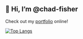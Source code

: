 <h2><b>👋 Hi, I’m @chad-fisher</b></h2>

Check out my <a href="https://chad-fisher.github.io/" target="_blank">portfolio</a> online!
<!---
chad-fisher/chad-fisher is a ✨ special ✨ repository because its `README.md` (this file) appears on your GitHub profile.
You can click the Preview link to take a look at your changes.
--->

[![Top Langs](https://github-readme-stats-git-masterrstaa-rickstaa.vercel.app/api/top-langs/?username=chad-fisher)](https://github.com/chad-fisher/github-readme-stats)
